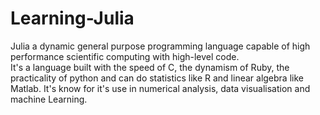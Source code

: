 # Learning-Julia
Julia a dynamic general purpose programming language capable of high performance scientific computing with high-level code.  
It's a language built with the speed of C, the dynamism of Ruby, the practicality of python and can do statistics like R and linear algebra like Matlab. It's know for it's use in numerical analysis, data visualisation and machine Learning.  

